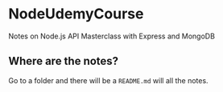 # NodeUdemyCourse

Notes on Node.js API Masterclass with Express and MongoDB

## Where are the notes?

Go to a folder and there will be a `README.md` will all the notes.
